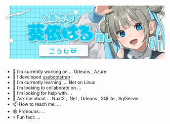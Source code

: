[![Banner](./assets/haru.png)]()

## 

- 🔭 I’m currently working on ... Orleans , Azure
- 🏢 I developed [usebootstrap](https://usebootstrap.org/)  
- 🌱 I’m currently learning ... .Net on Linux 
- 👯 I’m looking to collaborate on ... 
- 🤔 I’m looking for help with ...
- 💬 Ask me about ... Nuxt3 , .Net , Orleans , SQLite , SqlServer
- 📫 How to reach me: ...
- 😄 Pronouns: ...
- ⚡ Fun fact: ...

